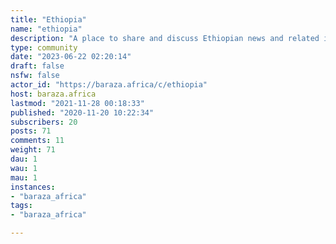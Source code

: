 ```yaml
---
title: "Ethiopia" 
name: "ethiopia"
description: "A place to share and discuss Ethiopian news and related issues. "
type: community
date: "2023-06-22 02:20:14"
draft: false
nsfw: false
actor_id: "https://baraza.africa/c/ethiopia"
host: baraza.africa
lastmod: "2021-11-28 00:18:33"
published: "2020-11-20 10:22:34"
subscribers: 20
posts: 71
comments: 11
weight: 71
dau: 1
wau: 1
mau: 1
instances:
- "baraza_africa"
tags: 
- "baraza_africa"

---
```

